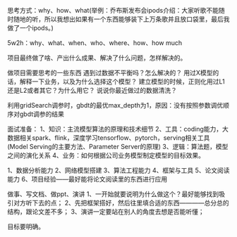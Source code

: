 
思考方式：why、how、what(举例：乔布斯发布会ipods介绍：大家听歌不能随时随地的听，所以我想出如果有一个东西能够装下上万条歌并且放口袋里，最后我做了一个ipods。)

5w2h：why、what、when、who、where、how、how much

项目最终做了啥、产出什么成果、解决了什么问题，怎样解决的。

做项目需要思考的一些东西
    遇到过数据不平衡吗？怎么解决的？
    用过X模型的话，解释一下业务，以及为什么选择这个模型？
    建立模型的时候，正则化用过L1还是L2或者其它？为什么用它？
    说说你最近做过的数据清洗？
    
    
利用gridSearch调参时，gbdt的最优max_depth为1，原因：没有按照参数调优顺序对gbdt调参的结果




面试准备：
1、知识：主流模型算法的原理和技术细节
2、工具：coding能力，大数据相关spark、flink，深度学习tensorflow、pytorch，serving相关工具(Model Serving的主要方法、Parameter Server的原理)
3、逻辑：算法题，模型之间的演化关系
4、业务：如何根据公司业务模型制定模型的目标效果。



1、数据分析能力
2、网络模型搭建
3、算法工程能力
4、框架与工具
5、论文阅读能力
6、项目经验——最好能将论文阅读里的东西进行应用




做事、写文档、做ppt、演讲
1、一开始就要说明为什么做这个？最好能够找到吸引对方听下去的点；
2、先把框架搭好，然后往里填合适的东西————总分总的结构，跟论文差不多；
3、演讲一定要站在别人的角度去想是否能听懂；

目标要明确。
